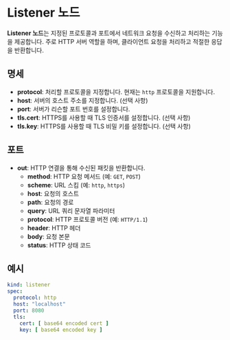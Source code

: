 # Listener 노드

**Listener 노드**는 지정된 프로토콜과 포트에서 네트워크 요청을 수신하고 처리하는 기능을 제공합니다. 주로 HTTP 서버 역할을 하며, 클라이언트 요청을 처리하고 적절한 응답을 반환합니다.

## 명세

- **protocol**: 처리할 프로토콜을 지정합니다. 현재는 `http` 프로토콜을 지원합니다.
- **host**: 서버의 호스트 주소를 지정합니다. (선택 사항)
- **port**: 서버가 리슨할 포트 번호를 설정합니다.
- **tls.cert**: HTTPS를 사용할 때 TLS 인증서를 설정합니다. (선택 사항)
- **tls.key**: HTTPS를 사용할 때 TLS 비밀 키를 설정합니다. (선택 사항)

## 포트

- **out**: HTTP 연결을 통해 수신된 패킷을 반환합니다.
  - **method**: HTTP 요청 메서드 (예: `GET`, `POST`)
  - **scheme**: URL 스킴 (예: `http`, `https`)
  - **host**: 요청의 호스트
  - **path**: 요청의 경로
  - **query**: URL 쿼리 문자열 파라미터
  - **protocol**: HTTP 프로토콜 버전 (예: `HTTP/1.1`)
  - **header**: HTTP 헤더
  - **body**: 요청 본문
  - **status**: HTTP 상태 코드

## 예시

```yaml
kind: listener
spec:
  protocol: http
  host: "localhost"
  port: 8080
  tls:
    cert: [ base64 encoded cert ]
    key: [ base64 encoded key ]
```
